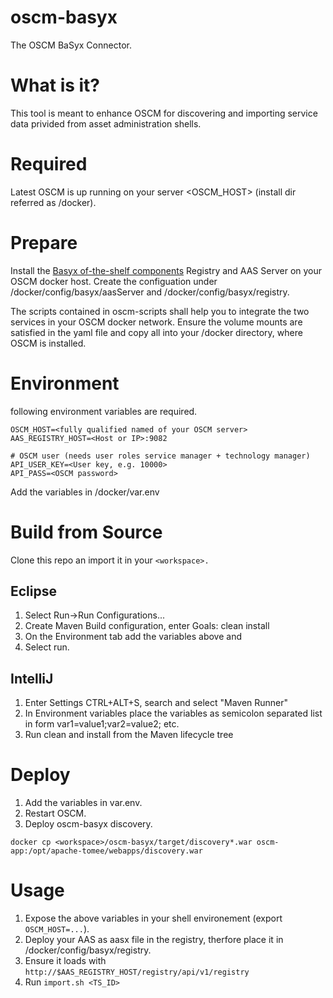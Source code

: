 # oscm-basyx
The OSCM BaSyx Connector.

# What is it?
This tool is meant to enhance OSCM for discovering and importing service data privided from asset administration shells.

# Required
Latest OSCM is up running on your server <OSCM_HOST> (install dir referred as /docker).

# Prepare
Install the [Basyx of-the-shelf components](https://wiki.eclipse.org/BaSyx_/_Documentation_/_Components#Off-the-Shelf-Components) Registry and AAS Server on your OSCM docker host.
Create the configuation under /docker/config/basyx/aasServer and /docker/config/basyx/registry.

The scripts contained in oscm-scripts shall help you to integrate the two services in your OSCM docker network.
Ensure the volume mounts are satisfied in the yaml file and copy all into your /docker directory, where OSCM is installed.

# Environment
following environment variables are required.

``` 
OSCM_HOST=<fully qualified named of your OSCM server>
AAS_REGISTRY_HOST=<Host or IP>:9082

# OSCM user (needs user roles service manager + technology manager)
API_USER_KEY=<User key, e.g. 10000>
API_PASS=<OSCM password> 
```
Add the variables in /docker/var.env

# Build from Source
Clone this repo an import it in your ```<workspace>.```

## Eclipse
1. Select Run->Run Configurations...
2. Create Maven Build configuration, enter Goals: clean install
3. On the Environment tab add the variables above and
4. Select run.

## IntelliJ
1. Enter Settings CTRL+ALT+S, search and select "Maven Runner"
2. In Environment variables place the variables as semicolon separated list in form var1=value1;var2=value2; etc.
3. Run clean and install from the Maven lifecycle tree

# Deploy
1. Add the variables in var.env.
2. Restart OSCM.
3. Deploy oscm-basyx discovery.
```
docker cp <workspace>/oscm-basyx/target/discovery*.war oscm-app:/opt/apache-tomee/webapps/discovery.war
```
# Usage
1. Expose the above variables in your shell environement (export ```OSCM_HOST=...```).
2. Deploy your AAS as aasx file in the registry, therfore place it in /docker/config/basyx/registry.
3. Ensure it loads with ```http://$AAS_REGISTRY_HOST/registry/api/v1/registry```
4. Run ```import.sh <TS_ID>```
